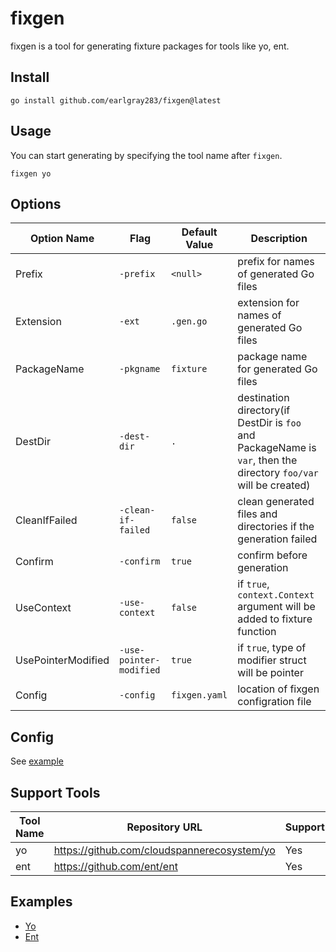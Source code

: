 # fixgen

fixgen is a tool for generating fixture packages for tools like yo, ent.

## Install

```shell
go install github.com/earlgray283/fixgen@latest
```

## Usage

You can start generating by specifying the tool name after `fixgen`.

```shell
fixgen yo
```

## Options

| Option Name        | Flag                    | Default Value | Description                                                                                                       |
| ------------------ | ----------------------- | ------------- | ----------------------------------------------------------------------------------------------------------------- |
| Prefix             | `-prefix`               | `<null>`      | prefix for names of generated Go files                                                                            |
| Extension          | `-ext`                  | `.gen.go`     | extension for names of generated Go files                                                                         |
| PackageName        | `-pkgname`              | `fixture`     | package name for generated Go files                                                                               |
| DestDir            | `-dest-dir`             | `.`           | destination directory(if DestDir is `foo` and PackageName is `var`, then the directory `foo/var` will be created) |
| CleanIfFailed      | `-clean-if-failed`      | `false`       | clean generated files and directories if the generation failed                                                    |
| Confirm            | `-confirm`              | `true`        | confirm before generation                                                                                         |
| UseContext         | `-use-context`          | `false`       | if `true`, `context.Context` argument will be added to fixture function                                           |
| UsePointerModified | `-use-pointer-modified` | `true`        | if `true`, type of modifier struct will be pointer                                                                |
| Config             | `-config`               | `fixgen.yaml` | location of fixgen configration file                                                                              |

## Config

See [example](https://github.com/earlgray283/fixgen/tree/main/.examples/fixgen.yaml)

## Support Tools

| Tool Name | Repository URL                                | Support | Experimental |
| --------- | --------------------------------------------- | ------- | ------------ |
| yo        | <https://github.com/cloudspannerecosystem/yo> | Yes     | Yes          |
| ent       | <https://github.com/ent/ent>                  | Yes     | Yes          |

## Examples

- [Yo](https://github.com/earlgray283/fixgen/tree/main/.examples/yo)
- [Ent](https://github.com/earlgray283/fixgen/tree/main/.examples/ent)
